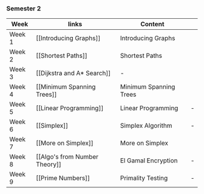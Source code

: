 ### Semester 2

| Week   | links                                                                       | Content                                                           |     |
| ------ | ----------------------------------------------------------------------------------------------------------------------------- | ----------------------------------------------------------------- | --- |
| Week 1 | [[Introducing Graphs]]                                                                                                              | Introducing Graphs                                                                 |     |
| Week 2 | [[Shortest Paths]]                  | Shortest Paths |     |
| Week 3 | [[Dijkstra and A* Search]]| -                                                                 |     |
| Week 4 | [[Minimum Spanning Trees]] | Minimum Spanning Trees               |     |
| Week 5 | [[Linear Programming]] | Linear Programming                                                                   | -                                                                 |     |
| Week 6 | [[Simplex]] | Simplex Algorithm                                                                                                | -                                                                 |     |
| Week 7 | [[More on Simplex]] | More on Simplex                                                                                                          |                                                                   |     |
| Week 8 | [[Algo's from Number Theory]] | El Gamal Encryption                                                                                          | -                                                                 |     |
| Week 9 | [[Prime Numbers]] | Primality Testing                                                                                         | -                                                                 |     |
